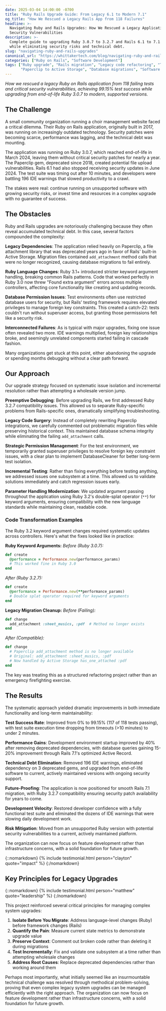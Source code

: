 ```yaml
---
date: 2025-03-04 14:00:00 -0700
title: "Ruby Rails Upgrade Guide: From Legacy 6.1 to Modern 7.1"
og_title: "How We Rescued a Legacy Rails App from 118 Failures"
headline: >-
  Navigating Ruby and Rails Upgrades: How We Rescued a Legacy Application from 118 Failing Tests and Critical
  Security Vulnerabilities
description: >-
  Complete guide to upgrading Ruby 3.0.7 to 3.2.7 and Rails 6.1 to 7.1. Real case study achieving 99.15% test success
  while eliminating security risks and technical debt.
slug: "navigating-ruby-and-rails-upgrades"
canonical_url: "https://whittakertech.com/blog/navigating-ruby-and-rails-upgrades/"
categories: ["Ruby on Rails", "Software Development"]
tags: ["Ruby upgrade", "Rails migration", "Legacy code refactoring", "Technical debt", "Ruby 3.2.7", "Rails 7.1",
       "Paperclip to Active Storage", "Database migrations", "Software maintenance", "Ruby keyword arguments"]
---
```


*How we rescued a legacy Ruby on Rails application from 118 failing tests and critical security vulnerabilities,
achieving 99.15% test success while upgrading from end-of-life Ruby 3.0.7 to modern, supported versions.*

## The Challenge

A small community organization running a choir management website faced a critical dilemma. Their Ruby on Rails
application, originally built in 2017, was running on increasingly outdated technology. Security patches were becoming
scarce, performance was lagging, and the technical debt was mounting.

The application was running on Ruby 3.0.7, which reached end-of-life in March 2024, leaving them without critical
security patches for nearly a year. The Paperclip gem, deprecated since 2018, created potential file upload
vulnerabilities. Rails 6.1 had also stopped receiving security updates in June 2024. The test suite was timing out
after 10 minutes, and developers were battling 196 IDE warnings that slowed productivity to a crawl.

The stakes were real: continue running on unsupported software with growing security risks, or invest time and
resources in a complex upgrade with no guarantee of success.

## The Obstacles

Ruby and Rails upgrades are notoriously challenging because they often reveal accumulated technical debt. In this case,
several factors compounded the complexity:

**Legacy Dependencies**: The application relied heavily on Paperclip, a file attachment library that was deprecated
years ago in favor of Rails' built-in Active Storage. Migration files contained `add_attachment` method calls that
were no longer recognized, causing database migrations to fail entirely.

**Ruby Language Changes**: Ruby 3.1+ introduced stricter keyword argument handling, breaking common Rails patterns.
Code that worked perfectly in Ruby 3.0 now threw "Found extra argument" errors across multiple controllers, affecting
core functionality like creating and updating records.

**Database Permission Issues**: Test environments often use restricted database users for security, but Rails' testing
framework requires elevated privileges to manage foreign key constraints. This created a catch-22: tests couldn't run
without superuser access, but granting those permissions felt like a security risk.

**Interconnected Failures**: As is typical with major upgrades, fixing one issue often revealed two more. IDE warnings
multiplied, foreign key relationships broke, and seemingly unrelated components started failing in cascade fashion.

Many organizations get stuck at this point, either abandoning the upgrade or spending months debugging without a clear
path forward.

## Our Approach

Our upgrade strategy focused on systematic issue isolation and incremental resolution rather than attempting a
wholesale version jump.

**Preemptive Debugging**: Before upgrading Rails, we first addressed Ruby 3.2.7 compatibility issues. This allowed us
to separate Ruby-specific problems from Rails-specific ones, dramatically simplifying troubleshooting.

**Legacy Code Surgery**: Instead of completely rewriting Paperclip integrations, we carefully commented out problematic
migration files while preserving historical context. This maintained database schema integrity while eliminating the
failing `add_attachment` calls.

**Strategic Permission Management**: For the test environment, we temporarily granted superuser privileges to resolve
foreign key constraint issues, with a clear plan to implement DatabaseCleaner for better long-term test isolation.

**Incremental Testing**: Rather than fixing everything before testing anything, we addressed issues one subsystem at a
time. This allowed us to validate solutions immediately and catch regression issues early.

**Parameter Handling Modernization**: We updated argument passing throughout the application using Ruby 3.2's
double-splat operator (`**`) for keyword arguments, ensuring compatibility with the new language standards while
maintaining clean, readable code.

### Code Transformation Examples

The Ruby 3.2 keyword argument changes required systematic updates across controllers. Here's what the fixes looked
like in practice:

**Ruby Keyword Arguments:**
*Before (Ruby 3.0.7):*

```ruby
def create
  @performance = Performance.new(performance_params)
  # This worked fine in Ruby 3.0
end
```

*After (Ruby 3.2.7):*

```ruby
def create
  @performance = Performance.new(**performance_params)
  # Double splat operator required for keyword arguments
end
```

**Legacy Migration Cleanup:**
*Before (Failing):*

```ruby
def change
  add_attachment :sheet_musics, :pdf  # Method no longer exists
end
```

*After (Compatible):*

```ruby
def change
  # Paperclip add_attachment method is no longer available
  # Original: add_attachment :sheet_musics, :pdf
  # Now handled by Active Storage has_one_attached :pdf
end
```

The key was treating this as a structured refactoring project rather than an emergency firefighting exercise.

## The Results

The systematic approach yielded dramatic improvements in both immediate functionality and long-term maintainability:

**Test Success Rate**: Improved from 0% to 99.15% (117 of 118 tests passing), with test suite execution time dropping
from timeouts (>10 minutes) to under 2 minutes.

**Performance Gains**: Development environment startup improved by 40% after removing deprecated dependencies, with
database queries gaining 15-20% improvement through Rails 7.1's optimized Active Record.

**Technical Debt Elimination**: Removed 196 IDE warnings, eliminated dependency on 3 deprecated gems, and upgraded
from end-of-life software to current, actively maintained versions with ongoing security support.

**Future-Proofing**: The application is now positioned for smooth Rails 7.1 migration, with Ruby 3.2.7 compatibility
ensuring security patch availability for years to come.

**Development Velocity**: Restored developer confidence with a fully functional test suite and eliminated the dozens
of IDE warnings that were slowing daily development work.

**Risk Mitigation**: Moved from an unsupported Ruby version with potential security vulnerabilities to a current,
actively maintained platform.

The organization can now focus on feature development rather than infrastructure concerns, with a solid foundation for future growth.

{::nomarkdown}
{% include testimonial.html person="clayton" quote="impact" %}
{:/nomarkdown}

## Key Principles for Legacy Upgrades

{::nomarkdown}
{% include testimonial.html person="matthew" quote="leadership" %}
{:/nomarkdown}

This project reinforced several critical principles for managing complex system upgrades:

1. **Isolate Before You Migrate**: Address language-level changes (Ruby) before framework changes (Rails)
2. **Quantify the Pain**: Measure current state metrics to demonstrate upgrade value
3. **Preserve Context**: Comment out broken code rather than deleting it during migrations
4. **Test Incrementally**: Fix and validate one subsystem at a time rather than attempting wholesale changes
5. **Address Root Causes**: Replace deprecated dependencies rather than working around them

Perhaps most importantly, what initially seemed like an insurmountable technical challenge was resolved through
methodical problem-solving, proving that even complex legacy system upgrades can be managed efficiently with the right
approach. The organization can now focus on feature development rather than infrastructure concerns, with a solid
foundation for future growth.
